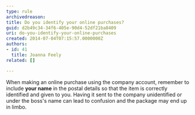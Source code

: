 ```yaml
---
type: rule
archivedreason: 
title: Do you identify your online purchases?
guid: d2b49c34-34f6-405e-90d4-52df21ba8409
uri: do-you-identify-your-online-purchases
created: 2014-07-04T07:15:57.0000000Z
authors:
- id: 41
  title: Joanna Feely
related: []

---
```


When making an online purchase using the company account, remember to include  **your name** in the postal details so that the item is correctly identified and given to you. Having it sent to the company unidentified or under the boss's name can lead to confusion and the package may end up in limbo. 

<!--endintro-->
